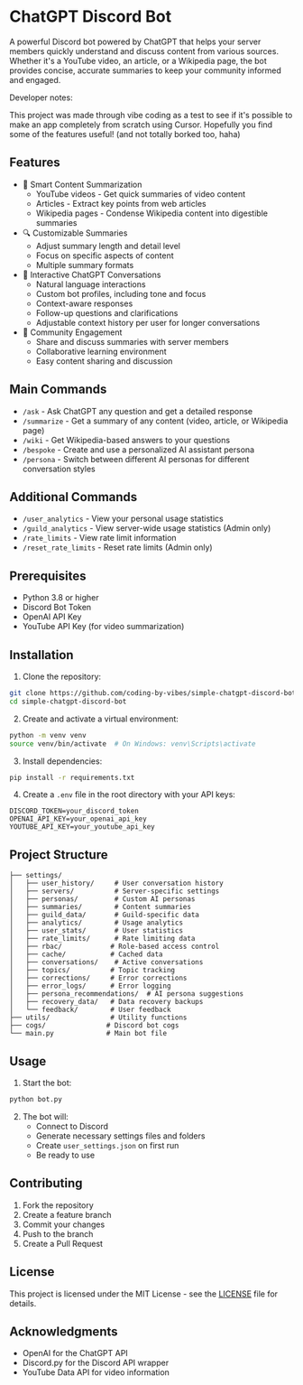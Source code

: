 # ChatGPT Discord Bot

A powerful Discord bot powered by ChatGPT that helps your server members quickly understand and discuss content from various sources. Whether it's a YouTube video, an article, or a Wikipedia page, the bot provides concise, accurate summaries to keep your community informed and engaged.

Developer notes:

This project was made through vibe coding as a test to see if it's possible to make an app completely from scratch using Cursor. Hopefully you find some of the features useful! (and not totally borked too, haha)

## Features

- 📝 Smart Content Summarization
  - YouTube videos - Get quick summaries of video content
  - Articles - Extract key points from web articles
  - Wikipedia pages - Condense Wikipedia content into digestible summaries
- 🔍 Customizable Summaries
  - Adjust summary length and detail level
  - Focus on specific aspects of content
  - Multiple summary formats
- 🤖 Interactive ChatGPT Conversations
  - Natural language interactions
  - Custom bot profiles, including tone and focus
  - Context-aware responses
  - Follow-up questions and clarifications
  - Adjustable context history per user for longer conversations
- 👥 Community Engagement
  - Share and discuss summaries with server members
  - Collaborative learning environment
  - Easy content sharing and discussion


## Main Commands

- `/ask` - Ask ChatGPT any question and get a detailed response
- `/summarize` - Get a summary of any content (video, article, or Wikipedia page)
- `/wiki` - Get Wikipedia-based answers to your questions
- `/bespoke` - Create and use a personalized AI assistant persona
- `/persona` - Switch between different AI personas for different conversation styles

## Additional Commands

- `/user_analytics` - View your personal usage statistics
- `/guild_analytics` - View server-wide usage statistics (Admin only)
- `/rate_limits` - View rate limit information
- `/reset_rate_limits` - Reset rate limits (Admin only)

## Prerequisites

- Python 3.8 or higher
- Discord Bot Token
- OpenAI API Key
- YouTube API Key (for video summarization)

## Installation

1. Clone the repository:
```bash
git clone https://github.com/coding-by-vibes/simple-chatgpt-discord-bot.git
cd simple-chatgpt-discord-bot
```

2. Create and activate a virtual environment:
```bash
python -m venv venv
source venv/bin/activate  # On Windows: venv\Scripts\activate
```

3. Install dependencies:
```bash
pip install -r requirements.txt
```

4. Create a `.env` file in the root directory with your API keys:
```env
DISCORD_TOKEN=your_discord_token
OPENAI_API_KEY=your_openai_api_key
YOUTUBE_API_KEY=your_youtube_api_key
```

## Project Structure
```
├── settings/
│   ├── user_history/     # User conversation history
│   ├── servers/          # Server-specific settings
│   ├── personas/         # Custom AI personas
│   ├── summaries/        # Content summaries
│   ├── guild_data/       # Guild-specific data
│   ├── analytics/        # Usage analytics
│   ├── user_stats/       # User statistics
│   ├── rate_limits/      # Rate limiting data
│   ├── rbac/            # Role-based access control
│   ├── cache/           # Cached data
│   ├── conversations/    # Active conversations
│   ├── topics/          # Topic tracking
│   ├── corrections/     # Error corrections
│   ├── error_logs/      # Error logging
│   ├── persona_recommendations/  # AI persona suggestions
│   ├── recovery_data/   # Data recovery backups
│   └── feedback/        # User feedback
├── utils/               # Utility functions
├── cogs/               # Discord bot cogs
└── main.py             # Main bot file
```

## Usage

1. Start the bot:
```bash
python bot.py
```

2. The bot will:
   - Connect to Discord
   - Generate necessary settings files and folders
   - Create `user_settings.json` on first run
   - Be ready to use

## Contributing

1. Fork the repository
2. Create a feature branch
3. Commit your changes
4. Push to the branch
5. Create a Pull Request

## License

This project is licensed under the MIT License - see the [LICENSE](LICENSE) file for details.

## Acknowledgments

- OpenAI for the ChatGPT API
- Discord.py for the Discord API wrapper
- YouTube Data API for video information 
